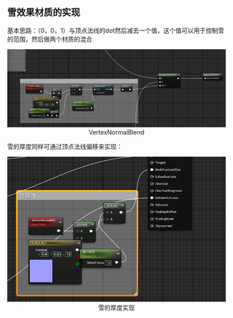 ## 雪效果材质的实现

基本思路：（0，0，1）与顶点法线的dot然后减去一个值，这个值可以用于控制雪的范围，然后做两个材质的混合

<div style="text-align: center;">
  <img src="image-vertexnormalSnow.png" alt="alt text" />
  <figcaption>VertexNormalBlend</figcaption>
</div>

雪的厚度同样可通过顶点法线偏移来实现：

<div style="text-align: center;">
  <img src="image-snowHeight.png" alt="alt text" />
  <figcaption>雪的厚度实现</figcaption>
</div>